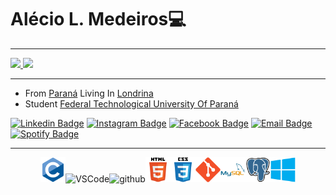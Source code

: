 # Alécio L. Medeiros💻 

***

<p>
  <a href="https://github.com/AlexDeSaran/github-readme-stats">
    <img
      height="156" 
      src="https://github-readme-stats.vercel.app/api?username=AlexDeSaran&count_private=true&show_icons=true&custom_title=Alex's%20Github%20Stats&hide=issues&theme=vision-friendly-dark"
    />
    </a>
  <a href="https://github.com/AlexDeSaran/github-readme-stats">
    <img
      height="156"
      src="https://github-readme-stats.vercel.app/api/top-langs/?username=AlexDeSaran&&layout=compact&theme=vision-friendly-dark&langs_count=8)"
    />
  </a>
<p>

*** 

* From [Paraná](https://pt.wikipedia.org/wiki/Paran%C3%A1) Living In [Londrina ](https://pt.wikipedia.org/wiki/Londrina)
* Student [Federal Technological University Of Paraná](http://www.utfpr.edu.br/)

 
 [![Linkedin Badge](https://img.shields.io/badge/-LinkedIn-blue?style=flat-square&logo=Linkedin&logoColor=white&link=hhttp://www.linkedin.com/in/alex-leandro-medeiros-5b68741a3/)](http://www.linkedin.com/in/alex-leandro-medeiros-5b68741a3) 
  [![Instagram Badge](https://img.shields.io/badge/-Instagram-blue?style=flat-square&logo=Instagram&logoColor=white&link=https://www.linkedin.com/in/alex-leandro-medeiros-5b68741a3/)](https://www.instagram.com/alexdesaran/) 
  [![Facebook Badge](https://img.shields.io/badge/-Facebook-blue?style=flat-square&logo=Facebook&logoColor=white&link=https://www.linkedin.com/in/alex-leandro-medeiros-5b68741a3/)](https://www.facebook.com/alex.leandro.0007)
   [![Email Badge](https://img.shields.io/badge/-Email-blue?style=flat-square&logo=Gmail&logoColor=white&link=https://www.linkedin.com/in/alex-leandro-medeiros-5b68741a3/)](mailto:alexdesaran@outlook.com)
  [![Spotify Badge](https://img.shields.io/badge/-Spotify-blue?style=flat-square&logo=Spotify&logoColor=white&link=https://www.linkedin.com/in/alex-leandro-medeiros-5b68741a3/)](https://open.spotify.com/user/12184345488?si=DGO8ME3ZTea6fmAilHs3iQ&utm_source=copy-link&nd=1)
  

 ***
 <p align = "center">
  <img src="https://raw.githubusercontent.com/devicons/devicon/master/icons/c/c-original.svg" alt="c" width="40" height="40"/><img   
  <img src="https://github.com/keikomori/icons-badges/blob/master/icons/VSCode/vscode.svg" alt="VSCode" width="40" height="40"/><img                                                                               
src="https://github.com/urielcaire/aprendamd/blob/master/imgs/github.png" alt="github" width="40" height="40"/><img                                                               src="https://raw.githubusercontent.com/devicons/devicon/2809b567852a4648062a2d3e7c1c531367458c0b/icons/html5/html5-original-wordmark.svg" alt="html5" width="40" height="40"/><img
  src="https://raw.githubusercontent.com/devicons/devicon/2809b567852a4648062a2d3e7c1c531367458c0b/icons/css3/css3-original-wordmark.svg" alt="css3" width="40" height="40"/><img
  src="https://raw.githubusercontent.com/devicons/devicon/master/icons/git/git-original.svg" alt="git" width="40" height="40"/><img src="https://raw.githubusercontent.com/devicons/devicon/master/icons/mysql/mysql-original-wordmark.svg" alt="mysql" width="40" height="40"/><img
  src="https://raw.githubusercontent.com/devicons/devicon/2809b567852a4648062a2d3e7c1c531367458c0b/icons/postgresql/postgresql-original.svg" alt="postgree" width="40" height="40"/><img
src="https://raw.githubusercontent.com/devicons/devicon/2809b567852a4648062a2d3e7c1c531367458c0b/icons/windows8/windows8-original.svg" alt="windows" width="40" height="40"/>
 </p>

  


